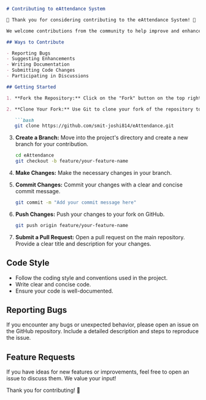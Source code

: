 ```markdown
# Contributing to eAttendance System

🎉 Thank you for considering contributing to the eAttendance System! 🎉

We welcome contributions from the community to help improve and enhance this project. Before getting started, please take a moment to read our contribution guidelines.

## Ways to Contribute

- Reporting Bugs
- Suggesting Enhancements
- Writing Documentation
- Submitting Code Changes
- Participating in Discussions

## Getting Started

1. **Fork the Repository:** Click on the "Fork" button on the top right of the repository's page.

2. **Clone Your Fork:** Use Git to clone your fork of the repository to your local machine.

   ```bash
   git clone https://github.com/smit-joshi814/eAttendance.git
   ```

3. **Create a Branch:** Move into the project's directory and create a new branch for your contribution.

   ```bash
   cd eAttendance
   git checkout -b feature/your-feature-name
   ```

4. **Make Changes:** Make the necessary changes in your branch.

5. **Commit Changes:** Commit your changes with a clear and concise commit message.

   ```bash
   git commit -m "Add your commit message here"
   ```

6. **Push Changes:** Push your changes to your fork on GitHub.

   ```bash
   git push origin feature/your-feature-name
   ```

7. **Submit a Pull Request:** Open a pull request on the main repository. Provide a clear title and description for your changes.

## Code Style

- Follow the coding style and conventions used in the project.
- Write clear and concise code.
- Ensure your code is well-documented.

## Reporting Bugs

If you encounter any bugs or unexpected behavior, please open an issue on the GitHub repository. Include a detailed description and steps to reproduce the issue.

## Feature Requests

If you have ideas for new features or improvements, feel free to open an issue to discuss them. We value your input!


Thank you for contributing! 🚀
```
